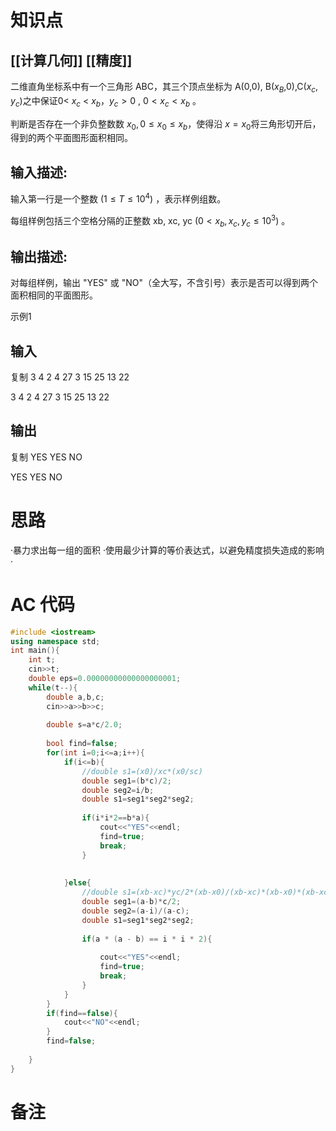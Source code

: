 # 知识点
  ## [[计算几何]] [[精度]] 
二维直角坐标系中有一个三角形 ABC，其三个顶点坐标为 A(0,0), B($x_{B}$,0),C($x_{c}$, $y_{c}$)之中保证0< $x_{c}$ < $x_{b}$，$y_{c}>0$ , $0<x_{c}<x_{b}$ 。  
  
判断是否存在一个非负整数数 $x_{0},0\leq{x_{0}}\leq x_{b}$ ​，使得沿 $x=x_{0}$ ​将三角形切开后，得到的两个平面图形面积相同。

## 输入描述:

输入第一行是一个整数 $(1\leq T\leq 10^4)$ ，表示样例组数。  
  
每组样例包括三个空格分隔的正整数 xb, xc, yc $(0< x_b,x_c,y_c\leq 10^3)$ 。

## 输出描述:

对每组样例，输出 "YES" 或 "NO"（全大写，不含引号）表示是否可以得到两个面积相同的平面图形。

示例1

## 输入

复制 3 4 2 4 27 3 15 25 13 22

3
4 2 4
27 3 15
25 13 22

## 输出

复制 YES YES NO

YES
YES
NO

# 思路
·暴力求出每一组的面积
·使用最少计算的等价表达式，以避免精度损失造成的影响
·
# AC 代码
```cpp
#include <iostream>
using namespace std;
int main(){
    int t;
    cin>>t;
    double eps=0.00000000000000000001;
    while(t--){
        double a,b,c;
        cin>>a>>b>>c;
        
        double s=a*c/2.0;
        
        bool find=false;
        for(int i=0;i<=a;i++){
            if(i<=b){
                //double s1=(x0)/xc*(x0/sc)
                double seg1=(b*c)/2;
                double seg2=i/b;
                double s1=seg1*seg2*seg2;
               
                if(i*i*2==b*a){
                    cout<<"YES"<<endl;
                    find=true;
                    break;
                }
                    
                
            }else{  
                //double s1=(xb-xc)*yc/2*(xb-x0)/(xb-xc)*(xb-x0)*(xb-xc);
                double seg1=(a-b)*c/2;
                double seg2=(a-i)/(a-c);
                double s1=seg1*seg2*seg2;
                
                if(a * (a - b) == i * i * 2){
                    
                    cout<<"YES"<<endl;
                    find=true;
                    break;
                }
            }
        }
        if(find==false){
            cout<<"NO"<<endl;
        }
        find=false;
        
    }
}
```
# 备注
